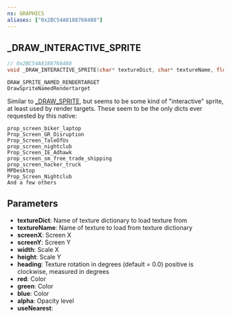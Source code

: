 ```yaml
---
ns: GRAPHICS
aliases: ["0x2BC54A8188768488"]
---
```

## _DRAW_INTERACTIVE_SPRITE

```c
// 0x2BC54A8188768488
void _DRAW_INTERACTIVE_SPRITE(char* textureDict, char* textureName, float screenX, float screenY, float width, float height, float heading, int red, int green, int blue, int alpha, BOOL useNearest);
```

```
DRAW_SPRITE_NAMED_RENDERTARGET
DrawSpriteNamedRendertarget
```
Similar to [_DRAW_SPRITE](#_0xE7FFAE5EBF23D890), but seems to be some kind of "interactive" sprite, at least used by render targets.
These seem to be the only dicts ever requested by this native:
```
prop_screen_biker_laptop
Prop_Screen_GR_Disruption
Prop_Screen_TaleOfUs
prop_screen_nightclub
Prop_Screen_IE_Adhawk
prop_screen_sm_free_trade_shipping
prop_screen_hacker_truck
MPDesktop
Prop_Screen_Nightclub
And a few others
```

## Parameters
* **textureDict**: Name of texture dictionary to load texture from
* **textureName**: Name of texture to load from texture dictionary
* **screenX**: Screen X
* **screenY**: Screen Y
* **width**: Scale X
* **height**: Scale Y
* **heading**: Texture rotation in degrees (default = 0.0) positive is clockwise, measured in degrees
* **red**: Color
* **green**: Color
* **blue**: Color
* **alpha**: Opacity level
* **useNearest**: 
